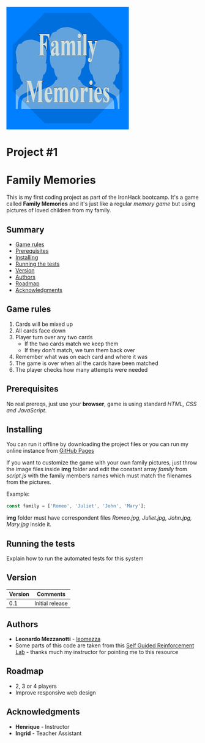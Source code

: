![logo_game](./img/CardCover.png)

# Project #1

# Family Memories

This is my first coding project as part of the IronHack bootcamp. It's a game called **Family Memories** and it's just like a regular *memory game* but using pictures of loved children from my family.

## Summary

  - [Game rules](#game-rules)
  - [Prerequisites](#prerequisites)
  - [Installing](#installing)
  - [Running the tests](#running-the-tests)
  - [Version](#version)
  - [Authors](#authors)
  - [Roadmap](#roadmap)
  - [Acknowledgments](#acknowledgments)

## Game rules

1. Cards will be mixed up
2. All cards face down
3. Player turn over any two cards
   * If the two cards match we keep them
   * If they don't match, we turn them back over
4. Remember what was on each card and where it was
5. The game is over when all the cards have been matched
6. The player checks how many attempts were needed

## Prerequisites

No real prereqs, just use your **browser**, game is using standard *HTML, CSS and JavaScript*.

## Installing

You can run it offline by downloading the project files or you can run my online instance from [GitHub Pages](https://leomezza.github.io/FamilyMemories-IH-Mod1/)

If you want to customize the game with your own family pictures, just throw the image files inside **img** folder and edit the constant array *family* from *script.js* with the family members names which must match the filenames from the pictures.

   Example:
```javascript
const family = ['Romeo', 'Juliet', 'John', 'Mary'];
```
   **img** folder must have correspondent files *Romeo.jpg, Juliet.jpg, John.jpg, Mary.jpg* inside it.

## Running the tests

Explain how to run the automated tests for this system

## Version

Version | Comments
------- | --------
0.1 | Initial release

## Authors

  * **Leonardo Mezzanotti** - [leomezza](https://github.com/leomezza)
  * Some parts of this code are taken from this [Self Guided Reinforcement Lab](https://github.com/ironhack-labs/lab-javascript-memory-game) - thanks much my instructor for pointing me to this resource


## Roadmap

* 2, 3 or 4 players
* Improve responsive web design

## Acknowledgments

* **Henrique** - Instructor
* **Ingrid** - Teacher Assistant
